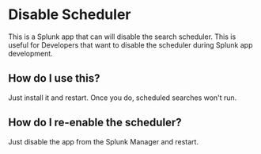 # Disable Scheduler
This is a Splunk app that can will disable the search scheduler. This is useful for Developers that want to disable the scheduler during Splunk app development.

## How do I use this?

Just install it and restart. Once you do, scheduled searches won't run.

## How do I re-enable the scheduler?

Just disable the app from the Splunk Manager and restart.
